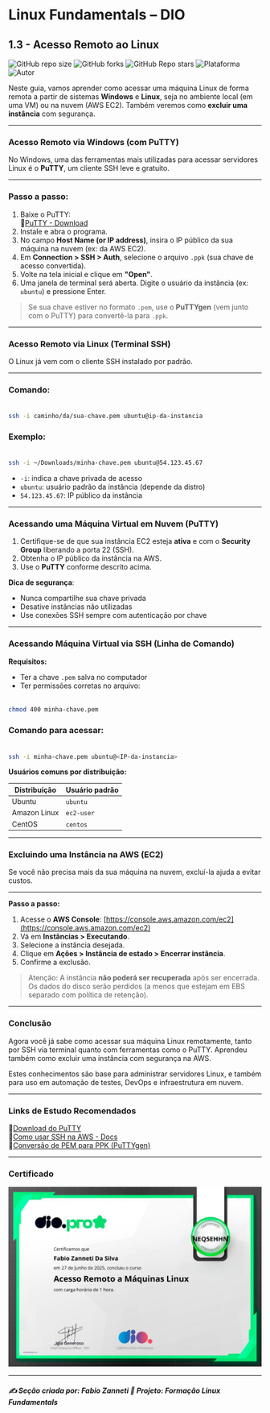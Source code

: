 # Linux Fundamentals – DIO

## 1.3 - Acesso Remoto ao Linux

![GitHub repo size](https://img.shields.io/github/repo-size/fzanneti/DIO-linux-fundamentals-training)
![GitHub forks](https://img.shields.io/github/forks/fzanneti/DIO-linux-fundamentals-training?style=social)
![GitHub Repo stars](https://img.shields.io/github/stars/fzanneti/DIO-linux-fundamentals-training?style=social)
![Plataforma](https://img.shields.io/badge/Powered%20by-DIO.io-red?logo=data:image/svg+xml;base64,PHN2ZyBmaWxsPSIjZmZmIiB2aWV3Qm94PSIwIDAgMzIgMzIiIHhtbG5zPSJodHRwOi8vd3d3LnczLm9yZy8yMDAwL3N2ZyI+PHBhdGggZD0iTTYuNzEgMy4yNWMtMi44OCAxLjQxLTUuMDcgNC4yMy01LjA3IDcuNzYgMCAzLjU4IDIuMjggNi43IDUuMzMgOC4xNSAxLjgzLS42MiAyLjQtMi4yNiAyLjQtMy44MSAwLS4yMy0uMDItLjQ1LS4wNS0uNjZBLjQ0LjQ0IDAgMDExMC4xIDExYy4yNC0uNzUuMTEtMS41My0uMy0yLjIyQzguOTIgNy45NiA3LjMzIDcuNSA1Ljc0IDcuNjZhNS41NSA1LjU1IDAgM)
![Autor](https://img.shields.io/badge/Autor-fzanneti-blue?style=flat-square&logo=github)

Neste guia, vamos aprender como acessar uma máquina Linux de forma remota a partir de sistemas **Windows** e **Linux**, seja no ambiente local (em uma VM) ou na nuvem (AWS EC2). Também veremos como **excluir uma instância** com segurança.

---

### Acesso Remoto via Windows (com PuTTY)

No Windows, uma das ferramentas mais utilizadas para acessar servidores Linux é o **PuTTY**, um cliente SSH leve e gratuito.

---

### Passo a passo:

1. Baixe o PuTTY:  
   🔗[PuTTY - Download](https://www.chiark.greenend.org.uk/~sgtatham/putty/latest.html)
2. Instale e abra o programa.
3. No campo **Host Name (or IP address)**, insira o IP público da sua máquina na nuvem (ex: da AWS EC2).
4. Em **Connection > SSH > Auth**, selecione o arquivo `.ppk` (sua chave de acesso convertida).
5. Volte na tela inicial e clique em **"Open"**.
6. Uma janela de terminal será aberta. Digite o usuário da instância (ex: `ubuntu`) e pressione Enter.

> Se sua chave estiver no formato `.pem`, use o **PuTTYgen** (vem junto com o PuTTY) para convertê-la para `.ppk`.

---

### Acesso Remoto via Linux (Terminal SSH)

O Linux já vem com o cliente SSH instalado por padrão.

---

### Comando:

```bash

ssh -i caminho/da/sua-chave.pem ubuntu@ip-da-instancia

```

### Exemplo:

```bash

ssh -i ~/Downloads/minha-chave.pem ubuntu@54.123.45.67

```

* `-i`: indica a chave privada de acesso
* `ubuntu`: usuário padrão da instância (depende da distro)
* `54.123.45.67`: IP público da instância

---

### Acessando uma Máquina Virtual em Nuvem (PuTTY)

1. Certifique-se de que sua instância EC2 esteja **ativa** e com o **Security Group** liberando a porta 22 (SSH).
2. Obtenha o IP público da instância na AWS.
3. Use o **PuTTY** conforme descrito acima.

**Dica de segurança**:

* Nunca compartilhe sua chave privada
* Desative instâncias não utilizadas
* Use conexões SSH sempre com autenticação por chave

---

### Acessando Máquina Virtual via SSH (Linha de Comando)

**Requisitos:**

* Ter a chave `.pem` salva no computador
* Ter permissões corretas no arquivo:

```bash

chmod 400 minha-chave.pem

```

### Comando para acessar:

```bash

ssh -i minha-chave.pem ubuntu@<IP-da-instancia>

```

**Usuários comuns por distribuição:**

| Distribuição | Usuário padrão |
| ------------ | -------------- |
| Ubuntu       | `ubuntu`       |
| Amazon Linux | `ec2-user`     |
| CentOS       | `centos`       |

---

### Excluindo uma Instância na AWS (EC2)

Se você não precisa mais da sua máquina na nuvem, excluí-la ajuda a evitar custos.

---

**Passo a passo:**

1. Acesse o **AWS Console**: [https://console.aws.amazon.com/ec2](https://console.aws.amazon.com/ec2)
2. Vá em **Instâncias > Executando**.
3. Selecione a instância desejada.
4. Clique em **Ações > Instância de estado > Encerrar instância**.
5. Confirme a exclusão.

> Atenção: A instância **não poderá ser recuperada** após ser encerrada. Os dados do disco serão perdidos (a menos que estejam em EBS separado com política de retenção).

---

### Conclusão

Agora você já sabe como acessar sua máquina Linux remotamente, tanto por SSH via terminal quanto com ferramentas como o PuTTY. Aprendeu também como excluir uma instância com segurança na AWS.

Estes conhecimentos são base para administrar servidores Linux, e também para uso em automação de testes, DevOps e infraestrutura em nuvem.

---

### Links de Estudo Recomendados

🔗[Download do PuTTY](https://www.putty.org/)       
🔗[Como usar SSH na AWS - Docs](https://docs.aws.amazon.com/pt_br/AWSEC2/latest/UserGuide/AccessingInstancesLinux.html)       
🔗[Conversão de PEM para PPK (PuTTYgen)](https://docs.aws.amazon.com/pt_br/AWSEC2/latest/UserGuide/putty.html)     

---

### Certificado

<img src="https://github.com/fzanneti/DIO-linux-fundamentals-training/blob/main/Assets/images/certificados/3-acesso-remoto-a-maquina-Linux.jpg" alt="Certificado" width="600px">

---

##### ✍️ Seção criada por: Fabio Zanneti 🎯 Projeto: Formação Linux Fundamentals